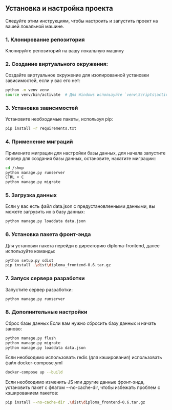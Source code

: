 ## Установка и настройка проекта

Следуйте этим инструкциям, чтобы настроить и запустить проект на вашей локальной машине.

### 1. Клонирование репозитория

Клонируйте репозиторий на вашу локальную машину

### 2. Создание виртуального окружения:

Создайте виртуальное окружение для изолированной установки зависимостей, если у вас его нет:

```sh 
python -m venv venv
source venv/bin/activate  # Для Windows используйте `venv\Scripts\activate`
```

### 3. Установка зависимостей

Установите необходимые пакеты, используя pip:

```sh 
pip install -r requirements.txt
```

### 4. Применение миграций

Примените миграции для настройки базы данных, для начала запустите сервер для создания базы
данных, остановите, накатите миграции::

```sh 
cd /shop
python manage.py runserver
CTRL + C 
python manage.py migrate
```

### 5. Загрузка данных

Если у вас есть файл data.json с предустановленными данными, вы можете загрузить их в базу данных:

```sh 
python manage.py loaddata data.json
```

### 6. Установка пакета фронт-энда

Для установки пакета перейди в директорию diploma-frontend, далее используйте команды:

```sh
python setup.py sdist
pip install .\dist\diploma_frontend-0.6.tar.gz
```


### 7. Запуск сервера разработки

Запустите сервер разработки:

```sh 
python manage.py runserver
```

### 8. Дополнительные настройки

Сброс базы данных
Если вам нужно сбросить базу данных и начать заново:

```sh 
python manage.py flush
python manage.py migrate
python manage.py loaddata data.json
```

Если необходимо использовать redis (для кэширования) использовать файл docker-compose.yml

```sh 
docker-compose up --build
```

Если необходимо изменить JS или другие данные фронт-энда, установить пакет с флагом --no-cache-dir, 
чтобы избежать проблем с кэшированием пакетов:
```sh
pip install --no-cache-dir .\dist\diploma_frontend-0.6.tar.gz
```